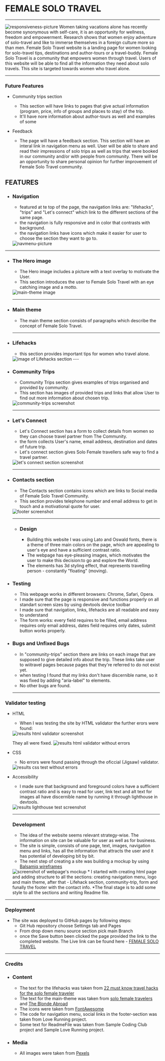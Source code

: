 # FEMALE SOLO TRAVEL

---

<img src="./assets/css/images/responsiveness.png" alt="responsiveness-picture">
Women taking vacations alone has recently become synonymous with self-care, it is an opportunity for wellness, freedom and empowerment. Research shows that women enjoy adventure of solo-travel and like to immerse themselves in a foreign culture more so than men.
Female Solo Travel website is a landing page for women looking for solo-travel tips, destinations and author-tours or a travel-buddy. Female Solo Travel is a community that empowers women through travel.
Users of this website will be able to find all the information they need about solo travels. This site is targeted towards women who travel alone.

---
### Future Features
 * Community trips section
   * This section will have links to pages that give actual information (program, price, info of groups and places to stay) of the trip.
   * It'll have nore information about author-tours as well and examples of some

* Feedback
   * The page will have a feedback section. This section will have an interal link in navigation menu as well. User will be able to share and read their impressions of solo trips as well as trips that were booked in our community and/or with people from community. There will be an opportunity to share personal opinion for further improvement of Female Solo Travel community.

## FEATURES
* ### Navigation
  * featured at te top of the page, the navigation links are: "lifehacks", "trips" and "Let's connect" which link to the different sections of the same page.
  * the navigation is fully responsive and in color that contrasts with background.
  * the navigation links have icons which make it easier for user to choose the section they want to go to. 
  <img src="./assets/css/images/navmenu.png" alt="navmenu-picture">

---
* ### The Hero image
  * The Hero image includes a picture with a text overlay to motivate the User.
  * This section introduces the user to Female Solo Travel with an eye catching image and a motto. 
  <img src="./assets/css/images/hero-image.png" alt="main-theme image">

  ---
* ### Main theme
  * The main theme section consists of paragraphs which describe the concept of Female Solo Travel. 
  ---
* ### Lifehacks
  * this section provides important tips for women who travel alone.
  <img src="./assets/css/images/lifehacks.png" alt="image of Lifehacks section">
  ---
* ### Community Trips
  * Community Trips section gives examples of trips organised and provided by community.
   * This section has images of provided trips and links that allow User to find out more information about chosen trip.
   <img src="./assets/css/images/community-trips.png" alt="community-trips screenshot">

   ---
* ### Let's Connect
   * Let's Connect section has a form to collect details from women so they can choose travel partner from The Community.
   * the form collects User's name, email address, destination and dates of future trip.
   * Let's connect section gives Solo Female travellers safe way to find a travel partner.
   <img src="./assets/css/images/lets-connect.png" alt="let's connect section screenshot">

   ---
* ### Contacts section
   * The Contacts section contains icons which are links to Social media of Female Solo Travel Community.
   * This section provides telephone number and email address to get in touch and a motivational quote for user. 
   <img src="./assets/css/images/footer.png" alt="footer screenshot">

  ---

  * ### Design
    * Building this website I was using Lato and Oswald fonts, there is a theme of three main colors on the page, which are appealing to user's eye and have a sufficient contrast ratio. 
    * The webpage has eye-pleasing images, which motivates the user to make this decision:to go and explore the World.
    * The elements has 3d styling effect, that represents travelling person - constantly "floating" (moving).

 * ### Testing
   * This webpage works in different browsers: Chrome, Safari, Opera.
   * I made sure that the page is responsive and functions properly on all standart screen sizes by using devtools device toolbar
   * I made sure that navigation, links, lifehacks are all readable and easy to understand
   * The form works: every field requires to be filled, email address requires only email address, dates field requires only dates, submit button works properly.
* ### Bugs and Unfixed Bugs
   * In "community-trips" section there are links on each image that are supposed to give detailed info about the trip. These links take user to wiitravel pages because pages that they're referred to do not exist yet.
   * when testing I found that my links don't have discernible name, so it was fixed by adding "aria-label" to <a> elements.
   * No other bugs are found.
   ---
 ### Validator testing 
* HTML 
   
   * When I was testing the site by HTML validator the further erors were found:
    <img src="./assets/css/images/html-validator.png" alt="results html validator screenshot">
    
    They all were fixed.
    <img src="./assets/css/images/htmlresult.png" alt="results html validator without errors">
* CSS
   * No errors were found passing through the oficcial (Jigsaw) validator.
   <img src="./assets/css/images/cssresult.png" alt="results css test without errors">
* Accessibility
   * I made sure that background and foreground colors have a sufficient contrast ratio and is easy to read for user, link text and alt text for images all have discernible name by running it through lighthouse in devtools.
   <img src="./assets/css/images/lighthouse-result.png" alt="results lighthouse test screenshot">

   ---

   ### Development
   * The idea of the website seems relevant strategy-wise. The information on site can be valuable for user as well as for business. 
   * The site is simple, consists of one page, text, images, navigation menu and links, has all the information that attracts the user and it has potential of developing bit by bit.
   * The next step of creating a site was building a mockup by using [Balsamiq wireframes]("https://balsamiq.com/wireframes/")
   <img src="./assets/css/images/mockup.png" alt="screenshot of webpage's mockup">
   * I started with creating html page and adding structure to all the sections: creating navigation menu, logo and main theme, after that - Lifehack section, community-trip, form and funally the footer with the contact info. 
   *The final stage is to add some style to all the sections and writing Readme file.

--- 
### Deployment
* The site was deployed to GitHub pages by following steps:
   * Git Hub repository choose Settings tab and Pages
   * From drop down menu source section pick main Branch
   * once the Save button been clicked the page provided the link to the completed website.
The Live link can be found here - [FEMALE SOLO TRAVEL](https://annatolchynska.github.io/female-solo-trip/)

---

### Credits
* ### Content
  * The text for the lifehacks was taken from [22 must know travel hacks for the solo female traveler](https://sarahshireen.com/travel-hacks-solo-female-traveller/)
  * The text for the main-theme was taken from [solo female travelers](https://www.solofemaletravelers.club/solo-female-travel-blog/) and [The Blonde Abroad](https://www.theblondeabroad.com/start-here/)
  * The icons were taken from [ FontAwesome ](https://fontawesome.com/)
  * The code for navigation menu, social links in the footer-section was taken from Love Running project.
  * Some text for ReadmeFile was taken from Sample Coding Club project and Sample Love Running project.
* ### Media
  * All images were taken from [Pexels](https://www.pexels.com/)
    



  



